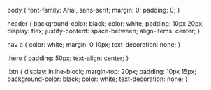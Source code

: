 body {
  font-family: Arial, sans-serif;
  margin: 0;
  padding: 0;
}

header {
  background-color: black;
  color: white;
  padding: 10px 20px;
  display: flex;
  justify-content: space-between;
  align-items: center;
}

nav a {
  color: white;
  margin: 0 10px;
  text-decoration: none;
}

.hero {
  padding: 50px;
  text-align: center;
}

.btn {
  display: inline-block;
  margin-top: 20px;
  padding: 10px 15px;
  background-color: black;
  color: white;
  text-decoration: none;
}